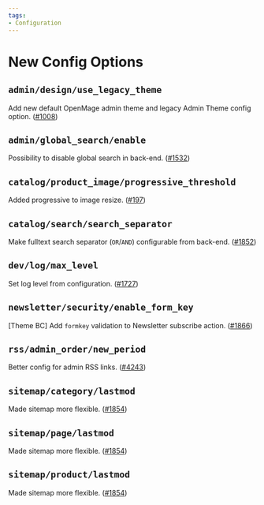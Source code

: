 ```yaml
---
tags:
- Configuration
---
```


# New Config Options

## `admin/design/use_legacy_theme`
Add new default OpenMage admin theme and legacy Admin Theme config option. ([#1008](https://github.com/OpenMage/magento-lts/pull/1008))

## `admin/global_search/enable`
Possibility to disable global search in back-end. ([#1532](https://github.com/OpenMage/magento-lts/pull/1532))

## `catalog/product_image/progressive_threshold`
Added progressive to image resize. ([#197](https://github.com/OpenMage/magento-lts/pull/197))

## `catalog/search/search_separator`
Make fulltext search separator (`OR`/`AND`) configurable from back-end. ([#1852](https://github.com/OpenMage/magento-lts/pull/1852))

## `dev/log/max_level`
Set log level from configuration. ([#1727](https://github.com/OpenMage/magento-lts/pull/1727))

## `newsletter/security/enable_form_key`
\[Theme BC] Add `formkey` validation to Newsletter subscribe action. ([#1866](https://github.com/OpenMage/magento-lts/pull/1866))

## `rss/admin_order/new_period`
Better config for admin RSS links. ([#4243](https://github.com/OpenMage/magento-lts/pull/4243))

## `sitemap/category/lastmod`
Made sitemap more flexible. ([#1854](https://github.com/OpenMage/magento-lts/pull/1854))

## `sitemap/page/lastmod`
Made sitemap more flexible. ([#1854](https://github.com/OpenMage/magento-lts/pull/1854))

## `sitemap/product/lastmod`
Made sitemap more flexible. ([#1854](https://github.com/OpenMage/magento-lts/pull/1854))
